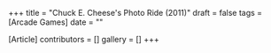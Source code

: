 +++
title = "Chuck E. Cheese's Photo Ride (2011)"
draft = false
tags = [Arcade Games]
date = ""

[Article]
contributors = []
gallery = []
+++